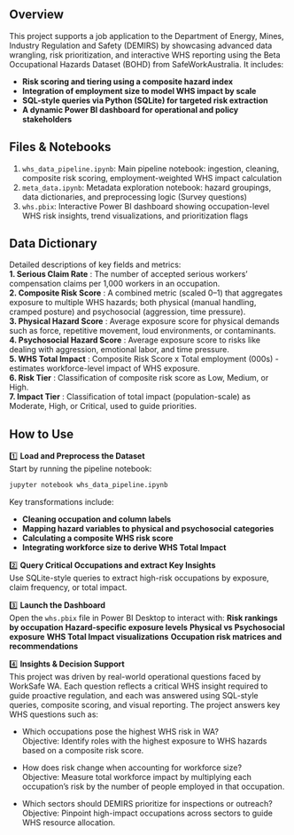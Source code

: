 ## Overview
This project supports a job application to the Department of Energy, Mines, Industry Regulation and Safety (DEMIRS) by showcasing advanced data wrangling, risk prioritization, and interactive WHS reporting using the Beta Occupational Hazards Dataset (BOHD) from SafeWorkAustralia. 
It includes:
- **Risk scoring and tiering using a composite hazard index** 
- **Integration of employment size to model WHS impact by scale**
- **SQL-style queries via Python (SQLite) for targeted risk extraction**
-  **A dynamic Power BI dashboard for operational and policy stakeholders**

## Files & Notebooks
1. `whs_data_pipeline.ipynb`: Main pipeline notebook: ingestion, cleaning, composite risk scoring, employment-weighted WHS impact calculation
2. `meta_data.ipynb`: Metadata exploration notebook: hazard groupings, data dictionaries, and preprocessing logic (Survey questions)
3. `whs.pbix`: Interactive Power BI dashboard showing occupation-level WHS risk insights, trend visualizations, and prioritization flags

## Data Dictionary   
Detailed descriptions of key fields and metrics:  
**1. Serious Claim Rate** : The number of accepted serious workers’ compensation claims per 1,000 workers in an occupation.  
**2. Composite Risk Score** : A combined metric (scaled 0–1) that aggregates exposure to multiple WHS hazards; both physical (manual handling, cramped posture) and psychosocial (aggression, time pressure).  
**3. Physical Hazard Score** : Average exposure score for physical demands such as force, repetitive movement, loud environments, or contaminants.  
**4. Psychosocial Hazard Score** : Average exposure score to risks like dealing with aggression, emotional labor, and time pressure.  
**5. WHS Total Impact** : Composite Risk Score x Total employment (000s) - estimates workforce-level impact of WHS exposure.  
**6. Risk Tier** : Classification of composite risk score as Low, Medium, or High.  
**7. Impact Tier** : Classification of total impact (population-scale) as Moderate, High, or Critical, used to guide priorities.  

## How to Use
1️⃣ **Load and Preprocess the Dataset**  
Start by running the pipeline notebook:
```bash
jupyter notebook whs_data_pipeline.ipynb
```
Key transformations include:  
- **Cleaning occupation and column labels** 
- **Mapping hazard variables to physical and psychosocial categories**
- **Calculating a composite WHS risk score**
- **Integrating workforce size to derive WHS Total Impact**

  
2️⃣ **Query Critical Occupations and extract Key Insights**  
Use SQLite-style queries to extract high-risk occupations by exposure, claim frequency, or total impact.

  
3️⃣ **Launch the Dashboard**  
Open the `whs.pbix` file in Power BI Desktop to interact with:
**Risk rankings by occupation**
**Hazard-specific exposure levels**
**Physical vs Psychosocial exposure**
**WHS Total Impact visualizations**
**Occupation risk matrices and recommendations**

  
4️⃣ **Insights & Decision Support**  
This project was driven by real-world operational questions faced by WorkSafe WA. Each question reflects a critical WHS insight required to guide proactive regulation, and each was answered using SQL-style queries, composite scoring, and visual reporting.
The project answers key WHS questions such as:  
- Which occupations pose the highest WHS risk in WA?  
Objective: Identify roles with the highest exposure to WHS hazards based on a composite risk score.

- How does risk change when accounting for workforce size?  
Objective: Measure total workforce impact by multiplying each occupation’s risk by the number of people employed in that occupation.

- Which sectors should DEMIRS prioritize for inspections or outreach?  
Objective: Pinpoint high-impact occupations across sectors to guide WHS resource allocation.

